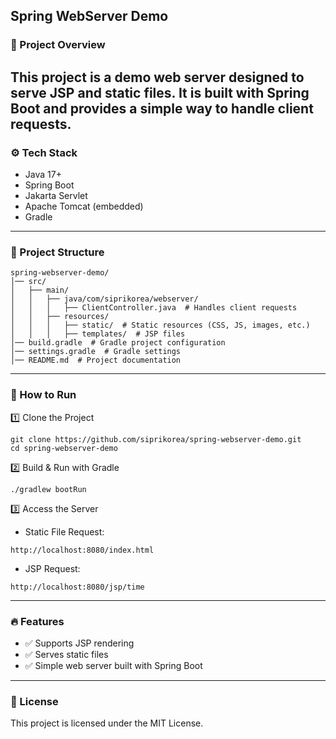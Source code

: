 ## Spring WebServer Demo

### 📌 Project Overview

This project is a demo web server designed to serve JSP and static files.
It is built with Spring Boot and provides a simple way to handle client requests.
---
### ⚙️ Tech Stack
- Java 17+
- Spring Boot
- Jakarta Servlet
- Apache Tomcat (embedded)
- Gradle
---
### 📂 Project Structure
```
spring-webserver-demo/
│── src/
│   ├── main/
│   │   ├── java/com/siprikorea/webserver/
│   │   │   ├── ClientController.java  # Handles client requests
│   │   ├── resources/
│   │   │   ├── static/  # Static resources (CSS, JS, images, etc.)
│   │   │   ├── templates/  # JSP files
│── build.gradle  # Gradle project configuration
│── settings.gradle  # Gradle settings
│── README.md  # Project documentation
```
---
### 🚀 How to Run

1️⃣ Clone the Project
```shell
git clone https://github.com/siprikorea/spring-webserver-demo.git
cd spring-webserver-demo
```
2️⃣ Build & Run with Gradle
```shell
./gradlew bootRun
```
3️⃣ Access the Server
- Static File Request:
```
http://localhost:8080/index.html
```
- JSP Request:
```
http://localhost:8080/jsp/time
```
---
### 🔥 Features

- ✅ Supports JSP rendering
- ✅ Serves static files
- ✅ Simple web server built with Spring Boot
---
### 📜 License

This project is licensed under the MIT License.
